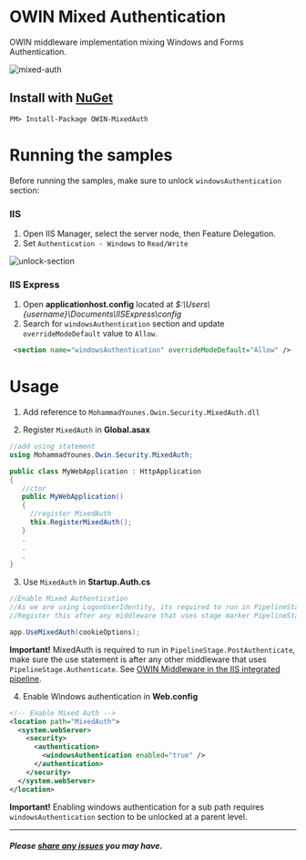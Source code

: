 # OWIN Mixed Authentication

OWIN middleware implementation mixing Windows and Forms Authentication.

![mixed-auth](https://cloud.githubusercontent.com/assets/4712046/4690732/0bbe62f8-56f8-11e4-8757-2d10cdeca17e.png)

## Install with [NuGet](https://www.nuget.org/packages/OWIN-MixedAuth/)
```
PM> Install-Package OWIN-MixedAuth
```

# Running the samples

Before running the samples, make sure to unlock `windowsAuthentication` section:

### IIS
1. Open IIS Manager, select the server node, then Feature Delegation.
2. Set `Authentication - Windows` to `Read/Write`

 ![unlock-section](https://cloud.githubusercontent.com/assets/4712046/4689687/d28f8df8-56c6-11e4-9b88-8f5cb769ae93.png)

### IIS Express
1. Open **applicationhost.config** located at *$:\Users\\{username}\Documents\IISExpress\config*
2. Search for `windowsAuthentication` section and update `overrideModeDefault` value to `Allow`.

  ```XML
   <section name="windowsAuthentication" overrideModeDefault="Allow" />
  ```

# Usage

1. Add reference to `MohammadYounes.Owin.Security.MixedAuth.dll`

2. Register `MixedAuth` in **Global.asax**
  ```C#
  //add using statement
  using MohammadYounes.Owin.Security.MixedAuth;

  public class MyWebApplication : HttpApplication
  {
     //ctor
     public MyWebApplication()
     {
       //register MixedAuth
       this.RegisterMixedAuth();
     }
     .
     .
     .
  }
```
3. Use `MixedAuth` in **Startup.Auth.cs**
  ```C#
  //Enable Mixed Authentication
  //As we are using LogonUserIdentity, its required to run in PipelineStage.PostAuthenticate
  //Register this after any middleware that uses stage marker PipelineStage.Authenticate

  app.UseMixedAuth(cookieOptions);
  ```
  **Important!** MixedAuth is required to run in `PipelineStage.PostAuthenticate`, make sure the use statement is after any other middleware that uses `PipelineStage.Authenticate`. See [OWIN Middleware in the IIS integrated pipeline](http://www.asp.net/aspnet/overview/owin-and-katana/owin-middleware-in-the-iis-integrated-pipeline).

4. Enable Windows authentication in **Web.config**

  ```XML
  <!-- Enable Mixed Auth -->
  <location path="MixedAuth">
    <system.webServer>
      <security>
        <authentication>
          <windowsAuthentication enabled="true" />
        </authentication>
      </security>
    </system.webServer>
  </location>
  ```
  **Important!** Enabling windows authentication for a sub path requires `windowsAuthentication` section to be unlocked at a parent level.

------
##### Please [share any issues](https://github.com/MohammadYounes/OWIN-MixedAuth/issues?state=open) you may have.
